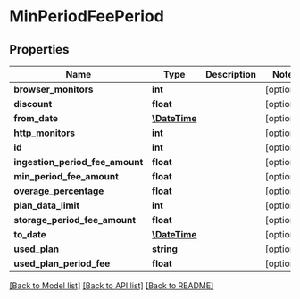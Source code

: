 # MinPeriodFeePeriod

## Properties

| Name                            | Type                          | Description | Notes      |
| ------------------------------- | ----------------------------- | ----------- | ---------- |
| **browser_monitors**            | **int**                       |             | [optional] |
| **discount**                    | **float**                     |             | [optional] |
| **from_date**                   | [**\DateTime**](\DateTime.md) |             | [optional] |
| **http_monitors**               | **int**                       |             | [optional] |
| **id**                          | **int**                       |             | [optional] |
| **ingestion_period_fee_amount** | **float**                     |             | [optional] |
| **min_period_fee_amount**       | **float**                     |             | [optional] |
| **overage_percentage**          | **float**                     |             | [optional] |
| **plan_data_limit**             | **int**                       |             | [optional] |
| **storage_period_fee_amount**   | **float**                     |             | [optional] |
| **to_date**                     | [**\DateTime**](\DateTime.md) |             | [optional] |
| **used_plan**                   | **string**                    |             | [optional] |
| **used_plan_period_fee**        | **float**                     |             | [optional] |

[[Back to Model list]](../../README.md#documentation-for-models) [[Back to API list]](../../README.md#documentation-for-api-endpoints) [[Back to README]](../../README.md)
